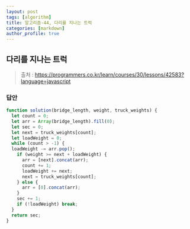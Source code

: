 ```yaml
---
layout: post
tags: [algorithm]
title: 알고리즘-44, 다리를 지나는 트럭
categories: [markdown]
author_profile: true
---
```


## 다리를 지나는 트럭

> 출처 : <https://programmers.co.kr/learn/courses/30/lessons/42583?language=javascript>

### 답안

```javascript
function solution(bridge_length, weight, truck_weights) {
  let count = 0;
  let arr = Array(bridge_length).fill(0);
  let sec = 0;
  let next = truck_weights[count];
  let loadWeight = 0;
  while (count > -1) {
  loadWeight -= arr.pop();
    if (weight >= next + loadWeight) {
      arr = [next].concat(arr);
      count += 1;
      loadWeight += next;
      next = truck_weights[count];
    } else {
      arr = [0].concat(arr);
    }
    sec += 1;
    if (!loadWeight) break;
  }
  return sec;
}
```
